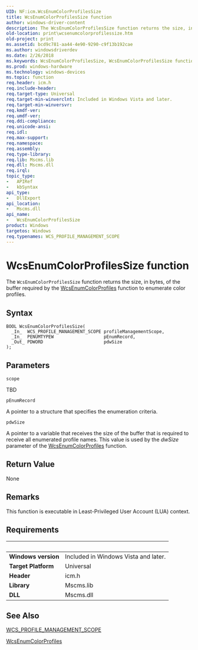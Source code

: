 ```yaml
---
UID: NF:icm.WcsEnumColorProfilesSize
title: WcsEnumColorProfilesSize function
author: windows-driver-content
description: The WcsEnumColorProfilesSize function returns the size, in bytes, of the buffer required by the WcsEnumColorProfiles function to enumerate color profiles.
old-location: print\wcsenumcolorprofilessize.htm
old-project: print
ms.assetid: bcd9c781-aa44-4e90-9290-c9f13b192cae
ms.author: windowsdriverdev
ms.date: 2/26/2018
ms.keywords: WcsEnumColorProfilesSize, WcsEnumColorProfilesSize function [Print Devices], colorfnc_dec9b73e-e492-4fed-841f-bbc0c8a5f225.xml, icm/WcsEnumColorProfilesSize, print.wcsenumcolorprofilessize
ms.prod: windows-hardware
ms.technology: windows-devices
ms.topic: function
req.header: icm.h
req.include-header: 
req.target-type: Universal
req.target-min-winverclnt: Included in Windows Vista and later.
req.target-min-winversvr: 
req.kmdf-ver: 
req.umdf-ver: 
req.ddi-compliance: 
req.unicode-ansi: 
req.idl: 
req.max-support: 
req.namespace: 
req.assembly: 
req.type-library: 
req.lib: Mscms.lib
req.dll: Mscms.dll
req.irql: 
topic_type:
-	APIRef
-	kbSyntax
api_type:
-	DllExport
api_location:
-	Mscms.dll
api_name:
-	WcsEnumColorProfilesSize
product: Windows
targetos: Windows
req.typenames: WCS_PROFILE_MANAGEMENT_SCOPE
---
```



# WcsEnumColorProfilesSize function
The <code>WcsEnumColorProfilesSize</code> function returns the size, in bytes, of the buffer required by the <a href="..\icm\nf-icm-wcsenumcolorprofiles.md">WcsEnumColorProfiles</a> function to enumerate color profiles.

## Syntax

````
BOOL WcsEnumColorProfilesSize(
  _In_  WCS_PROFILE_MANAGEMENT_SCOPE profileManagementScope,
  _In_  PENUMTYPEW                   pEnumRecord,
  _Out_ PDWORD                       pdwSize
);
````

## Parameters

`scope`

TBD

`pEnumRecord`

A pointer to a structure that specifies the enumeration criteria.

`pdwSize`

A pointer to a variable that receives the size of the buffer that is required to receive all enumerated profile names. This value is used by the <i>dwSize</i> parameter of the <a href="..\icm\nf-icm-wcsenumcolorprofiles.md">WcsEnumColorProfiles</a> function.


## Return Value

None

## Remarks

This function is executable in Least-Privileged User Account (LUA) context.

## Requirements
| &nbsp; | &nbsp; |
| ---- |:---- |
| **Windows version** | Included in Windows Vista and later.  |
| **Target Platform** | Universal |
| **Header** | icm.h |
| **Library** | Mscms.lib |
| **DLL** | Mscms.dll |

## See Also

<a href="..\icm\ne-icm-wcs_profile_management_scope.md">WCS_PROFILE_MANAGEMENT_SCOPE</a>



<a href="..\icm\nf-icm-wcsenumcolorprofiles.md">WcsEnumColorProfiles</a>